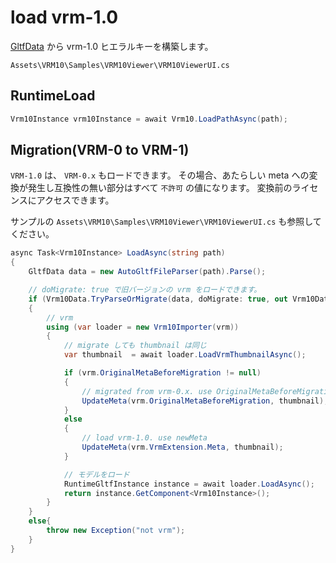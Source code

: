 # load vrm-1.0

[GltfData](/docs/api/runtime-import/gltfdata) から vrm-1.0 ヒエラルキーを構築します。

<!-- truncate -->

`Assets\VRM10\Samples\VRM10Viewer\VRM10ViewerUI.cs`

## RuntimeLoad

```csharp
Vrm10Instance vrm10Instance = await Vrm10.LoadPathAsync(path);
```

## Migration(VRM-0 to VRM-1)

`VRM-1.0` は、 `VRM-0.x` もロードできます。
その場合、あたらしい meta への変換が発生し互換性の無い部分はすべて `不許可` の値になります。
変換前のライセンスにアクセスできます。

サンプルの `Assets\VRM10\Samples\VRM10Viewer\VRM10ViewerUI.cs` も参照してください。

```csharp
async Task<Vrm10Instance> LoadAsync(string path)
{
    GltfData data = new AutoGltfFileParser(path).Parse();

    // doMigrate: true で旧バージョンの vrm をロードできます。
    if (Vrm10Data.TryParseOrMigrate(data, doMigrate: true, out Vrm10Data vrm))
    {
        // vrm
        using (var loader = new Vrm10Importer(vrm))
        {
            // migrate しても thumbnail は同じ
            var thumbnail  = await loader.LoadVrmThumbnailAsync();

            if (vrm.OriginalMetaBeforeMigration != null)
            {
                // migrated from vrm-0.x. use OriginalMetaBeforeMigration
                UpdateMeta(vrm.OriginalMetaBeforeMigration, thumbnail);
            }
            else
            {
                // load vrm-1.0. use newMeta
                UpdateMeta(vrm.VrmExtension.Meta, thumbnail);
            }

            // モデルをロード
            RuntimeGltfInstance instance = await loader.LoadAsync();
            return instance.GetComponent<Vrm10Instance>();
        }
    }
    else{
        throw new Exception("not vrm");
    }
}
```
